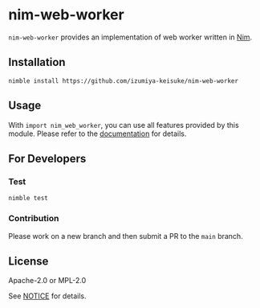# nim-web-worker

`nim-web-worker` provides an implementation of web worker written in
[Nim](https://nim-lang.org).

## Installation

```shell
nimble install https://github.com/izumiya-keisuke/nim-web-worker
```

## Usage

With `import nim_web_worker`, you can use all features provided by this module.
Please refer to the
[documentation](https://izumiya-keisuke.github.io/nim-web-worker/nim_web_worker.html)
for details.

## For Developers

### Test

```shell
nimble test
```

### Contribution

Please work on a new branch and then submit a PR to the `main` branch.

## License

Apache-2.0 or MPL-2.0

See [NOTICE](./NOTICE) for details.